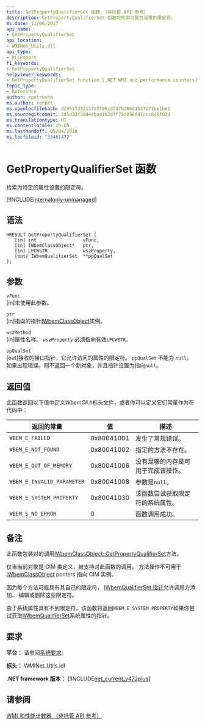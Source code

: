 ```yaml
---
title: GetPropertyQualifierSet 函数 （非托管 API 参考）
description: GetPropertyQualifierSet 函数可检索为属性设置的限定符。
ms.date: 11/06/2017
api_name:
- GetPropertyQualifierSet
api_location:
- WMINet_Utils.dll
api_type:
- DLLExport
f1_keywords:
- GetPropertyQualifierSet
helpviewer_keywords:
- GetPropertyQualifierSet function [.NET WMI and performance counters]
topic_type:
- Reference
author: rpetrusha
ms.author: ronpet
ms.openlocfilehash: d2951733211737f06cd737b20bd1537277be1be1
ms.sourcegitcommit: 3d5d33f384eeba41b2dff79d096f47ccc8d8f03d
ms.translationtype: HT
ms.contentlocale: zh-CN
ms.lasthandoff: 05/04/2018
ms.locfileid: "33461472"
---
```

# <a name="getpropertyqualifierset-function"></a>GetPropertyQualifierSet 函数
检索为特定的属性设置的限定符。

[!INCLUDE[internalonly-unmanaged](../../../../includes/internalonly-unmanaged.md)]
    
## <a name="syntax"></a>语法  
  
```  
HRESULT GetPropertyQualifierSet (
   [in] int                 vFunc, 
   [in] IWbemClassObject*   ptr, 
   [in] LPCWSTR             wszProperty,
   [out] IWbemQualifierSet  **ppQualSet
); 
```  

## <a name="parameters"></a>参数

`vFunc`  
[in]未使用此参数。

`ptr`  
[in]指向的指针[IWbemClassObject](https://msdn.microsoft.com/library/aa391433%28v=vs.85%29.aspx)实例。

`wszMethod`  
[in]属性名称。 `wszProperty` 必须指向有效`LPCWSTR`。 

`ppQualSet`  
[out]接收的接口指针，它允许访问的属性的限定符。 `ppQualSet` 不能为 `null`。 如果出现错误，则不返回一个新对象，并且指针设置为指向`null`。 

## <a name="return-value"></a>返回值

此函数返回以下值中定义*WbemCli.h*标头文件，或者你可以定义它们常量作为在代码中：

|返回的常量  |值  |描述  |
|---------|---------|---------|
|`WBEM_E_FAILED` | 0x80041001 | 发生了常规错误。 |
| `WBEM_E_NOT_FOUND` | 0x80041002 | 指定的方法不存在。 |
|`WBEM_E_OUT_OF_MEMORY` | 0x80041006 | 没有足够的内存是可用于完成该操作。 |
|`WBEM_E_INVALID_PARAMETER` | 0x80041008 | 参数是`null`。 |
| `WBEM_E_SYSTEM_PROPERTY` | 0x80041030 | 该函数尝试获取限定符的系统属性。 |
|`WBEM_S_NO_ERROR` | 0 | 函数调用成功。  |
  
## <a name="remarks"></a>备注

此函数包装对的调用[IWbemClassObject::GetPropertyQualifierSet](https://msdn.microsoft.com/library/aa391450(v=vs.85).aspx)方法。 

仅当当前对象是 CIM 类定义，被支持对此函数的调用。 方法操作不可用于[IWbemClassObject](https://msdn.microsoft.com/library/aa391433%28v=vs.85%29.aspx) ponters 指向 CIM 实例。

因为每个方法可能具有其自己的限定符， [IWbemQualifierSet 指针](https://msdn.microsoft.com/library/aa391860(v=vs.85).aspx)允许调用方添加、 编辑或删除这些限定符。

由于系统属性具有不到限定符，该函数将返回`WBEM_E_SYSTEM_PROPERTY`如果你尝试获取[IWbemQualifierSet](https://msdn.microsoft.com/library/aa391860(v=vs.85).aspx)系统属性的指针。

## <a name="requirements"></a>要求  
**平台：** 请参阅[系统要求](../../../../docs/framework/get-started/system-requirements.md)。  
  
 **标头：** WMINet_Utils.idl  
  
 **.NET framework 版本：** [!INCLUDE[net_current_v472plus](../../../../includes/net-current-v472plus.md)]  
  
## <a name="see-also"></a>请参阅  
[WMI 和性能计数器 （非托管 API 参考）](index.md)
